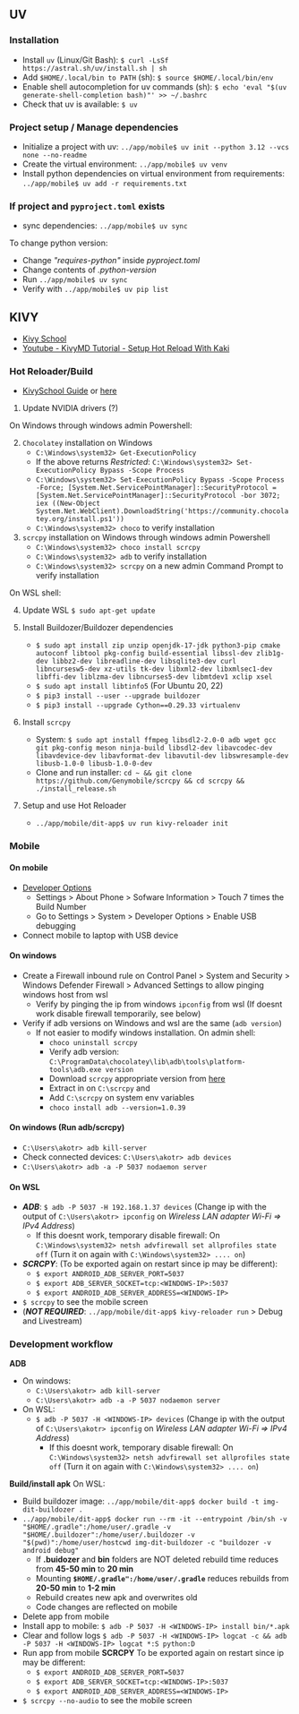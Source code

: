 ## UV
### Installation
- Install `uv` (Linux/Git Bash): `$ curl -LsSf https://astral.sh/uv/install.sh | sh`
- Add `$HOME/.local/bin to PATH` (sh): `$ source $HOME/.local/bin/env`
- Enable shell autocompletion for uv commands (sh): `$ echo 'eval "$(uv generate-shell-completion bash)"' >> ~/.bashrc`
- Check that uv is available: `$ uv`

### Project setup / Manage dependencies
- Initialize a project with uv: `../app/mobile$ uv init --python 3.12 --vcs none --no-readme`
- Create the virtual environment: `../app/mobile$ uv venv`
- Install python dependencies on virtual environment from requirements: `../app/mobile$ uv add -r requirements.txt`

### If project and `pyproject.toml` exists
- sync dependencies: `../app/mobile$ uv sync`

To change python version:
- Change _"requires-python"_ inside _pyproject.toml_
- Change contents of _.python-version_
- Run `../app/mobile$ uv sync`
- Verify with `../app/mobile$ uv pip list`

<!-- ### Run with *HotReload*
`../app/mobile/dit-app$ DEBUG=1 uv run -m main` -->


## KIVY
- [Kivy School](https://kivyschool.com/)
- [Youtube - KivyMD Tutorial - Setup Hot Reload With Kaki](https://www.youtube.com/watch?v=68vDrMpm5Vw)

### Hot Reloader/Build

- [KivySchool Guide](https://www.canva.com/design/DAGM8aS-fkw/CuY4HsxEK99frupa7pCnuQ/view?utm_content=DAGM8aS-fkw&utm_campaign=designshare&utm_medium=link&utm_source=editor#1) or [here](https://kivyschool.com/kivy-reloader/windows/wsl2-setup-targeting-android/)


1. Update NVIDIA drivers (?)

On Windows through windows admin Powershell:

2. `Chocolatey` installation on Windows
    - `C:\Windows\system32> Get-ExecutionPolicy`
    - If the above returns *Restricted*: `C:\Windows\system32> Set-ExecutionPolicy Bypass -Scope Process`
    - `C:\Windows\system32> Set-ExecutionPolicy Bypass -Scope Process -Force; [System.Net.ServicePointManager]::SecurityProtocol = [System.Net.ServicePointManager]::SecurityProtocol -bor 3072; iex ((New-Object System.Net.WebClient).DownloadString('https://community.chocolatey.org/install.ps1'))`
    - `C:\Windows\system32> choco` to verify installation
3. `scrcpy` installation on Windows through windows admin Powershell
    - `C:\Windows\system32> choco install scrcpy`
    - `C:\Windows\system32> adb` to verify installation
    - `C:\Windows\system32> scrcpy` on a new admin Command Prompt to verify installation

On WSL shell:

4. Update WSL `$ sudo apt-get update`
5. Install Buildozer/Buildozer dependencies
    - `$ sudo apt install zip unzip openjdk-17-jdk python3-pip cmake autoconf libtool pkg-config build-essential libssl-dev zlib1g-dev libbz2-dev libreadline-dev libsqlite3-dev curl libncursesw5-dev xz-utils tk-dev libxml2-dev libxmlsec1-dev libffi-dev liblzma-dev libncurses5-dev libmtdev1 xclip xsel`
    - `$ sudo apt install libtinfo5` (For Ubuntu 20, 22)
    - `$ pip3 install --user --upgrade buildozer`
    - `$ pip3 install --upgrade Cython==0.29.33 virtualenv`
6. Install `scrcpy`
    - System: `$ sudo apt install ffmpeg libsdl2-2.0-0 adb wget gcc git pkg-config meson ninja-build libsdl2-dev libavcodec-dev libavdevice-dev libavformat-dev libavutil-dev libswresample-dev libusb-1.0-0 libusb-1.0-0-dev`
    - Clone and run installer: `cd ~ && git clone https://github.com/Genymobile/scrcpy && cd scrcpy && ./install_release.sh`

7. Setup and use Hot Reloader
    - `../app/mobile/dit-app$ uv run kivy-reloader init`

### Mobile
#### On mobile
- [Developer Options](https://developer.android.com/studio/debug/dev-options#enable)
    - Settings > About Phone > Sofware Information > Touch 7 times the Build Number
    - Go to Settings > System > Developer Options > Enable USB debugging
- Connect mobile to laptop with USB device

#### On windows
- Create a Firewall inbound rule on Control Panel > System and Security > Windows Defender Firewall > Advanced Settings to allow pinging windows host from wsl
    - Verify by pinging the ip from windows `ipconfig` from wsl (If doesnt work disable firewall temporarily, see below)
- Verify if adb versions on Windows and wsl are the same (`adb version`)
    - If not easier to modify windows installation. On admin shell:
        - `choco uninstall scrcpy`
        - Verify adb version: `C:\ProgramData\chocolatey\lib\adb\tools\platform-tools\adb.exe version`
        - Download `scrcpy` appropriate version from [here](https://github.com/Genymobile/scrcpy/releases/tag/v3.1)
        - Extract in on `C:\scrcpy` and 
        - Add `C:\scrcpy` on system env variables
        - `choco install adb --version=1.0.39`

#### On windows (Run adb/scrcpy)
- `C:\Users\akotr> adb kill-server`
- Check connected devices: `C:\Users\akotr> adb devices`
- `C:\Users\akotr> adb -a -P 5037 nodaemon server`
#### On WSL
- ***ADB***: `$ adb -P 5037 -H 192.168.1.37 devices` (Change ip with the output of `C:\Users\akotr> ipconfig` on _Wireless LAN adapter Wi-Fi => IPv4 Address_)
    - If this doesnt work, temporary disable firewall: On `C:\Windows\system32> netsh advfirewall set allprofiles state off` (Turn it on again with `C:\Windows\system32> .... on`)
- ***SCRCPY***: (To be exported again on restart since ip may be different):
    - `$ export ANDROID_ADB_SERVER_PORT=5037`
    - `$ export ADB_SERVER_SOCKET=tcp:<WINDOWS-IP>:5037`
    - `$ export ANDROID_ADB_SERVER_ADDRESS=<WINDOWS-IP>`
- `$ scrcpy` to see the mobile screen
- (***NOT REQUIRED***: `../app/mobile/dit-app$ kivy-reloader run` > Debug and Livestream)



### Development workflow
**ADB**
- On windows:
    - `C:\Users\akotr> adb kill-server`
    - `C:\Users\akotr> adb -a -P 5037 nodaemon server`
- On WSL:    
    - `$ adb -P 5037 -H <WINDOWS-IP> devices` (Change ip with the output of `C:\Users\akotr> ipconfig` on _Wireless LAN adapter Wi-Fi => IPv4 Address_)
        - If this doesnt work, temporary disable firewall: On `C:\Windows\system32> netsh advfirewall set allprofiles state off` (Turn it on again with `C:\Windows\system32> .... on`)

**Build/install apk**
On WSL:
- Build buildozer image: `../app/mobile/dit-app$ docker build -t img-dit-buildozer .`
- `../app/mobile/dit-app$ docker run --rm -it --entrypoint /bin/sh -v "$HOME/.gradle":/home/user/.gradle -v "$HOME/.buildozer":/home/user/.buildozer -v "$(pwd)":/home/user/hostcwd img-dit-buildozer -c "buildozer -v android debug"`
    - If **.buidozer** and **bin** folders are NOT deleted rebuild time reduces from **45-50 min** to **20 min**
    - Mounting **`$HOME/.gradle":/home/user/.gradle`** reduces rebuilds from **20-50 min** to **1-2 min**
    - Rebuild creates new apk and overwrites old
    - Code changes are reflected on mobile
- Delete app from mobile
- Install app to mobile: `$ adb -P 5037 -H <WINDOWS-IP> install bin/*.apk`
- Clear and follow logs `$ adb -P 5037 -H <WINDOWS-IP> logcat -c && adb -P 5037 -H <WINDOWS-IP> logcat *:S python:D`
- Run app from mobile
**SCRCPY**
To be exported again on restart since ip may be different:
    - `$ export ANDROID_ADB_SERVER_PORT=5037`
    - `$ export ADB_SERVER_SOCKET=tcp:<WINDOWS-IP>:5037`
    - `$ export ANDROID_ADB_SERVER_ADDRESS=<WINDOWS-IP>`
- `$ scrcpy --no-audio` to see the mobile screen